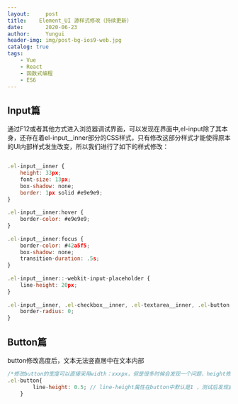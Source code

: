 ```yaml
---
layout:     post
title:    Element_UI 源样式修改（持续更新）
date:       2020-06-23
author:     Yungui
header-img: img/post-bg-ios9-web.jpg
catalog: true
tags: 
    - Vue
    - React
    - 函数式编程
    - ES6
---
```


## Input篇
通过F12或者其他方式进入浏览器调试界面，可以发现在界面中,el-input除了其本身，还存在着el-input__inner部分的CSS样式，只有修改这部分样式才能使得原本的UI内部样式发生改变，所以我们进行了如下的样式修改：
``` javascript

.el-input__inner {
    height: 33px;
    font-size: 13px;
    box-shadow: none;
    border: 1px solid #e9e9e9;
}
 
.el-input__inner:hover {
    border-color: #e9e9e9;
}
 
.el-input__inner:focus {
    border-color: #42a5f5;
    box-shadow: none;
    transition-duration: .5s;
}
 
.el-input__inner::-webkit-input-placeholder {
    line-height: 20px;
}
 
.el-input__inner, .el-checkbox__inner, .el-textarea__inner, .el-button {
    border-radius: 0;
}
```

## Button篇
button修改高度后，文本无法竖直居中在文本内部
``` javascript
/*修改button的宽度可以直接采用width：xxxpx，但是很多时候会发现一个问题，height修改完成后，文字往往无法竖直居中在button的内部*/
.el-button{
        line-height: 0.5; // line-height属性在button中默认是1 ，测试后发现直接调整这个就可以实现按钮高度的调整，并且文本居中
    }

```
